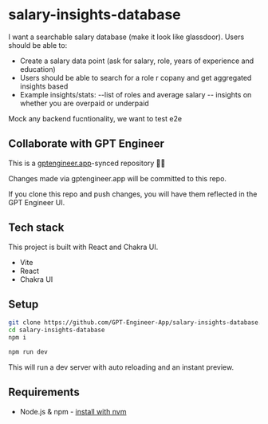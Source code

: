 # salary-insights-database

I want a searchable salary database (make it look like glassdoor). Users should be able to: 
- Create a salary data point (ask for salary, role, years of experience and education)
- Users should be able to search for a role r copany and get aggregated insights based 
- Example insights/stats: 
--list of roles and average salary
-- insights on whether you are overpaid or underpaid

Mock any backend fucntionality, we want to test e2e



## Collaborate with GPT Engineer

This is a [gptengineer.app](https://gptengineer.app)-synced repository 🌟🤖

Changes made via gptengineer.app will be committed to this repo.

If you clone this repo and push changes, you will have them reflected in the GPT Engineer UI.

## Tech stack

This project is built with React and Chakra UI.

- Vite
- React
- Chakra UI

## Setup

```sh
git clone https://github.com/GPT-Engineer-App/salary-insights-database.git
cd salary-insights-database
npm i
```

```sh
npm run dev
```

This will run a dev server with auto reloading and an instant preview.

## Requirements

- Node.js & npm - [install with nvm](https://github.com/nvm-sh/nvm#installing-and-updating)
